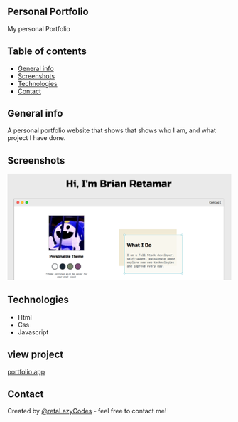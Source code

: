 ## Personal Portfolio

My personal Portfolio

## Table of contents

- [General info](#general-info)
- [Screenshots](#screenshots)
- [Technologies](#technologies)
- [Contact](#contact)

## General info

A personal portfolio website that shows that shows who I am, and what project I have done.

## Screenshots

![project screenshot](./images/portfolio.png)

## Technologies

- Html
- Css
- Javascript

## view project

[portfolio app](https://retaLazyCodes.github.io/portfolio/)

## Contact

Created by [@retaLazyCodes](https://github.com/retaLazyCodes) - feel free to contact me!
